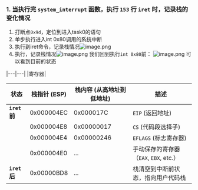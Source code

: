 ### 1. 当执行完 `system_interrupt` 函数，执行 `153` 行 `iret` 时，记录栈的变化情况
1. 打断点`0x9d`，定位到进入task0的语句
2. 单步执行进入int 0x80调用的系统中断
3. 执行到iret命令，记录栈情况![image.png](https://s2.loli.net/2024/11/25/R9OMlden2NKi4VC.png)
4. 执行，记录栈情况![image.png](https://s2.loli.net/2024/11/25/U6HjFpCIlMNvnAu.png)
我们回到执行`int 0x80`前：
![image.png](https://s2.loli.net/2024/11/25/FsQ1D2AUt9WT4k8.png)
可以看到目前的状态

|---|---|
|寄存器|

| **状态**      | **栈指针 (ESP)** | **栈内容 (从高地址到低地址)** | **描述**                       |
| ----------- | ------------- | ------------------ | ---------------------------- |
| **`iret`前** | 0x000004EC    | 0x000017C          | `EIP` (返回地址)                 |
|             | 0x000004E8    | 0x00000017         | `CS` (代码段选择子)                |
|             | 0x000004E4    | 0x00000246         | `EFLAGS` (标志寄存器)             |
|             | 0x000004E0    | ...                | 手动保存的寄存器（`EAX`, `EBX`, etc.） |
| **`iret`后** | 0x00000BD8    | ...                | 栈清空到中断前状态，指向用户代码栈            |

